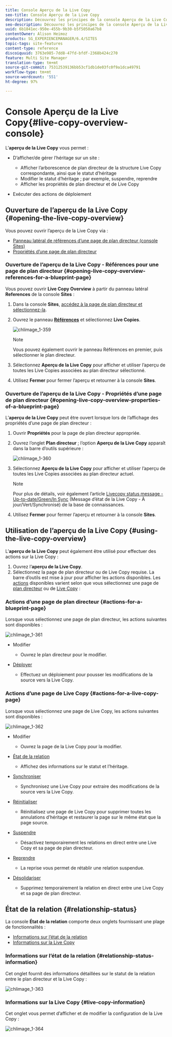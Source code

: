 ```yaml
---
title: Console Aperçu de la Live Copy
seo-title: Console Aperçu de la Live Copy
description: Découvrez les principes de la console Aperçu de la Live Copy.
seo-description: Découvrez les principes de la console Aperçu de la Live Copy.
uuid: 6b1841ec-950e-455b-9b30-b5f5050a67b8
contentOwner: Alison Heimoz
products: SG_EXPERIENCEMANAGER/6.4/SITES
topic-tags: site-features
content-type: reference
discoiquuid: 3763e985-7dd8-47fd-bfdf-2368b424c270
feature: Multi Site Manager
translation-type: tm+mt
source-git-commit: 75312539136bb53cf1db1de03fc0f9a1dca49791
workflow-type: tm+mt
source-wordcount: '551'
ht-degree: 97%

---
```



# Console Aperçu de la Live Copy{#live-copy-overview-console}

L’**aperçu de la Live Copy** vous permet :

* D’afficher/de gérer l’héritage sur un site :

   * Afficher l’arborescence de plan directeur de la structure Live Copy correspondante, ainsi que le statut d’héritage
   * Modifier le statut d’héritage ; par exemple, suspendre, reprendre
   * Afficher les propriétés de plan directeur et de Live Copy

* Exécuter des actions de déploiement

## Ouverture de l’aperçu de la Live Copy {#opening-the-live-copy-overview}

Vous pouvez ouvrir l’aperçu de la Live Copy via :

* [Panneau latéral de références d’une page de plan directeur (console Sites)](#opening-live-copy-overview-references-for-a-blueprint-page)
* [Propriétés d’une page de plan directeur](#opening-live-copy-overview-properties-of-a-blueprint-page)

### Ouverture de l’aperçu de la Live Copy - Références pour une page de plan directeur  {#opening-live-copy-overview-references-for-a-blueprint-page}

Vous pouvez ouvrir **Live Copy Overview** à partir du panneau latéral **References** de la console **Sites** :

1. Dans la console **Sites**, [accédez à la page de plan directeur et sélectionnez-la](/help/sites-authoring/basic-handling.md#viewing-and-selecting-resources).
1. Ouvrez le panneau **[Références](/help/sites-authoring/basic-handling.md#references)** et sélectionnez **Live Copies**.

   ![chlimage_1-359](assets/chlimage_1-359.png)

   >[!NOTE]
   >
   >Vous pouvez également ouvrir le panneau Références en premier, puis sélectionner le plan directeur.

1. Sélectionnez **Aperçu de la Live Copy** pour afficher et utiliser l’aperçu de toutes les Live Copies associées au plan directeur sélectionné.
1. Utilisez **Fermer** pour fermer l’aperçu et retourner à la console **Sites**.

### Ouverture de l’aperçu de la Live Copy - Propriétés d’une page de plan directeur  {#opening-live-copy-overview-properties-of-a-blueprint-page}

L’**aperçu de la Live Copy** peut être ouvert lorsque lors de l’affichage des propriétés d’une page de plan directeur :

1. Ouvrir **Propriétés** pour la page de plan directeur appropriée.
1. Ouvrez l’onglet **Plan directeur** ; l’option **Aperçu de la Live Copy** apparaît dans la barre d’outils supérieure :

   ![chlimage_1-360](assets/chlimage_1-360.png)

1. Sélectionnez **Aperçu de la Live Copy** pour afficher et utiliser l’aperçu de toutes les Live Copies associées au plan directeur actuel.

   >[!NOTE]
   >
   >Pour plus de détails, voir également l’article [Livecopy status message - Up-to-date/Green/In Sync](https://helpx.adobe.com/experience-manager/kb/livecopy-status-message---up-to-date-green-in-sync.html) (Message d’état de la Live Copy - À jour/Vert/Synchronisé) de la base de connaissances.

1. Utilisez **Fermer** pour fermer l’aperçu et retourner à la console **Sites**.

## Utilisation de l’aperçu de la Live Copy  {#using-the-live-copy-overview}

L’**aperçu de la Live Copy** peut également être utilisé pour effectuer des actions sur la Live Copy :

1. Ouvrez l’**aperçu de la Live Copy**.
1. Sélectionnez la page de plan directeur ou de Live Copy requise. La barre d’outils est mise à jour pour afficher les actions disponibles. Les [actions](/help/sites-administering/msm.md#terms-used) disponibles varient selon que vous sélectionnez une page de [plan directeur](#actions-for-a-blueprint-page) ou de [Live Copy](#actions-for-a-live-copy-page) :

### Actions d’une page de plan directeur  {#actions-for-a-blueprint-page}

Lorsque vous sélectionnez une page de plan directeur, les actions suivantes sont disponibles :

![chlimage_1-361](assets/chlimage_1-361.png)

* Modifier

   * Ouvrez le plan directeur pour le modifier.

* [Déployer](/help/sites-administering/msm.md#rollout-and-synchronize)

   * Effectuez un déploiement pour pousser les modifications de la source vers la Live Copy.

### Actions d’une page de Live Copy  {#actions-for-a-live-copy-page}

Lorsque vous sélectionnez une page de Live Copy, les actions suivantes sont disponibles :

![chlimage_1-362](assets/chlimage_1-362.png)

* Modifier

   * Ouvrez la page de la Live Copy pour la modifier.

* [État de la relation](#relationship-status)

   * Affichez des informations sur le statut et l’héritage.

* [Synchroniser](/help/sites-administering/msm.md#rollout-and-synchronize)

   * Synchronisez une Live Copy pour extraire des modifications de la source vers la Live Copy.

* [Réinitialiser](/help/sites-administering/msm-livecopy.md#resetting-a-live-copy-page)

   * Réinitialisez une page de Live Copy pour supprimer toutes les annulations d’héritage et restaurer la page sur le même état que la page source.

* [Suspendre](/help/sites-administering/msm.md#suspending-and-cancelling-inheritance-and-synchronization)

   * Désactivez temporairement les relations en direct entre une Live Copy et sa page de plan directeur.

* [Reprendre](/help/sites-administering/msm-livecopy.md#resuming-inheritance-for-a-page)

   * La reprise vous permet de rétablir une relation suspendue.

* [Désolidariser](/help/sites-administering/msm.md#detaching-a-live-copy)

   * Supprimez temporairement la relation en direct entre une Live Copy et sa page de plan directeur.

## État de la relation  {#relationship-status}

La console **État de la relation** comporte deux onglets fournissant une plage de fonctionnalités :

* [Informations sur l’état de la relation](#relationship-status-information)
* [Informations sur la Live Copy](#live-copy-information)

### Informations sur l’état de la relation  {#relationship-status-information}

Cet onglet fournit des informations détaillées sur le statut de la relation entre le plan directeur et la Live Copy :

![chlimage_1-363](assets/chlimage_1-363.png)

### Informations sur la Live Copy {#live-copy-information}

Cet onglet vous permet d’afficher et de modifier la configuration de la Live Copy :

![chlimage_1-364](assets/chlimage_1-364.png)

